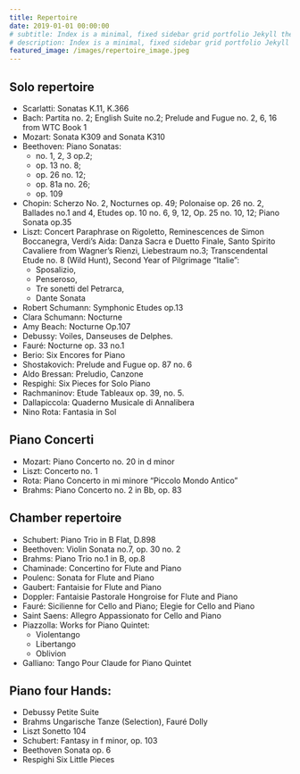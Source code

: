 ```yaml
---
title: Repertoire
date: 2019-01-01 00:00:00
# subtitle: Index is a minimal, fixed sidebar grid portfolio Jekyll theme. Perfect for designers, artists, photographers and developers to use for their portfolio website.
# description: Index is a minimal, fixed sidebar grid portfolio Jekyll theme.
featured_image: /images/repertoire_image.jpeg
---
```


## Solo repertoire

- Scarlatti: Sonatas K.11, K.366
- Bach: Partita no. 2; English Suite no.2; Prelude and Fugue no. 2, 6, 16 from WTC Book 1
- Mozart: Sonata K309 and Sonata K310
- Beethoven: Piano Sonatas:
  - no. 1, 2, 3 op.2;
  - op. 13 no. 8;
  - op. 26 no. 12;
  - op. 81a no. 26;
  - op. 109
- Chopin: Scherzo No. 2, Nocturnes op. 49; Polonaise op. 26 no. 2, Ballades no.1 and 4, Etudes op. 10 no. 6, 9, 12, Op. 25 no. 10, 12; Piano Sonata op.35
- Liszt: Concert Paraphrase on Rigoletto, Reminescences de Simon Boccanegra, Verdi’s Aida: Danza Sacra e Duetto Finale, Santo Spirito Cavaliere from Wagner’s Rienzi, Liebestraum no.3; Transcendental Etude no. 8 (Wild Hunt), Second Year of Pilgrimage “Italie”:
  - Sposalizio,
  - Penseroso,
  - Tre sonetti del Petrarca,
  - Dante Sonata
- Robert Schumann: Symphonic Etudes op.13
- Clara Schumann: Nocturne
- Amy Beach: Nocturne Op.107
- Debussy: Voiles, Danseuses de Delphes.
- Fauré: Nocturne op. 33 no.1
- Berio: Six Encores for Piano
- Shostakovich: Prelude and Fugue op. 87 no. 6
- Aldo Bressan: Preludio, Canzone
- Respighi: Six Pieces for Solo Piano
- Rachmaninov: Etude Tableaux op. 39, no. 5.
- Dallapiccola: Quaderno Musicale di Annalibera
- Nino Rota: Fantasia in Sol

## Piano Concerti

- Mozart: Piano Concerto no. 20 in d minor
- Liszt: Concerto no. 1
- Rota: Piano Concerto in mi minore “Piccolo Mondo Antico”
- Brahms: Piano Concerto no. 2 in Bb, op. 83

## Chamber repertoire

- Schubert: Piano Trio in B Flat, D.898
- Beethoven: Violin Sonata no.7, op. 30 no. 2
- Brahms: Piano Trio no.1 in B, op.8
- Chaminade: Concertino for Flute and Piano
- Poulenc: Sonata for Flute and Piano
- Gaubert: Fantaisie for Flute and Piano
- Doppler: Fantaisie Pastorale Hongroise for Flute and Piano
- Fauré: Sicilienne for Cello and Piano; Elegie for Cello and Piano
- Saint Saens: Allegro Appassionato for Cello and Piano
- Piazzolla: Works for Piano Quintet:
  - Violentango
  - Libertango
  - Oblivion
- Galliano: Tango Pour Claude for Piano Quintet

## Piano four Hands:

- Debussy Petite Suite
- Brahms Ungarische Tanze (Selection), Fauré Dolly
- Liszt Sonetto 104
- Schubert: Fantasy in f minor, op. 103
- Beethoven Sonata op. 6
- Respighi Six Little Pieces
